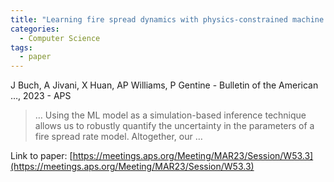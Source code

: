 ```yaml
---
title: "Learning fire spread dynamics with physics-constrained machine learning"
categories:
  - Computer Science
tags:
  - paper
---
```

J Buch, A Jivani, X Huan, AP Williams, P Gentine - Bulletin of the American …, 2023 - APS



>… Using the ML model as a simulation-based inference technique allows us to robustly quantify the uncertainty in the parameters of a fire spread rate model. Altogether, our …

Link to paper: [https://meetings.aps.org/Meeting/MAR23/Session/W53.3](https://meetings.aps.org/Meeting/MAR23/Session/W53.3)
